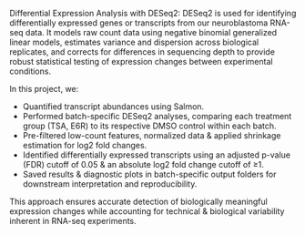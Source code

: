 Differential Expression Analysis with DESeq2: 
DESeq2 is used for identifying differentially expressed genes or transcripts from our neuroblastoma RNA-seq data. It models raw count data using negative binomial generalized linear models, estimates variance and dispersion across biological replicates, and corrects for differences in sequencing depth to provide robust statistical testing of expression changes between experimental conditions.

In this project, we:
- Quantified transcript abundances using Salmon.
- Performed batch-specific DESeq2 analyses, comparing each treatment group (TSA, E6R) to its respective DMSO control within each batch.
- Pre-filtered low-count features, normalized data & applied shrinkage estimation for log2 fold changes.
- Identified differentially expressed transcripts using an adjusted p-value (FDR) cutoff of 0.05 & an absolute log2 fold change cutoff of ≥1.
- Saved results & diagnostic plots in batch-specific output folders for downstream interpretation and reproducibility.

This approach ensures accurate detection of biologically meaningful expression changes while accounting for technical & biological variability inherent in RNA-seq experiments.
